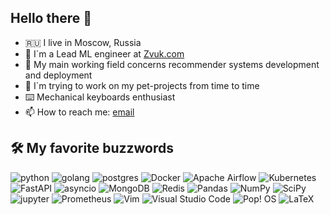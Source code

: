 ## Hello there 👋


- 🇷🇺 I live in Moscow, Russia
- 🏡 I`m a Lead ML engineer at [Zvuk.com](https://zvuk.com/)
- 🔭 My main working field concerns recommender systems development and deployment
- 🚀 I`m trying to work on my pet-projects from time to time
- ⌨️ Mechanical keyboards enthusiast
- 📫 How to reach me: [email](mailto:VitaliyPetrov18@gmail.com)

## 🛠 My favorite buzzwords

![python](https://img.shields.io/badge/python%20-%2314354C.svg?&style=for-the-badge&logo=python&logoColor=white)
![golang](https://img.shields.io/badge/go-%2300ADD8.svg?&style=for-the-badge&logo=go&logoColor=white)
![postgres](https://img.shields.io/badge/postgres-%23316192.svg?&style=for-the-badge&logo=postgresql&logoColor=white)
![Docker](https://img.shields.io/badge/docker-%230db7ed.svg?style=for-the-badge&logo=docker&logoColor=white)
![Apache Airflow](https://img.shields.io/badge/Apache%20Airflow-017CEE?style=for-the-badge&logo=Apache%20Airflow&logoColor=white)
![Kubernetes](https://img.shields.io/badge/kubernetes-%23326ce5.svg?style=for-the-badge&logo=kubernetes&logoColor=white)
![FastAPI](https://img.shields.io/badge/FastAPI-005571?style=for-the-badge&logo=fastapi)
![asyncio](https://img.shields.io/badge/asyncio-%2300BAFF.svg?&style=for-the-badge&logo=python&logoColor=white)
![MongoDB](https://img.shields.io/badge/MongoDB-%234ea94b.svg?style=for-the-badge&logo=mongodb&logoColor=white)
![Redis](https://img.shields.io/badge/redis-%23DD0031.svg?style=for-the-badge&logo=redis&logoColor=white)
![Pandas](https://img.shields.io/badge/pandas-%23150458.svg?style=for-the-badge&logo=pandas&logoColor=white)
![NumPy](https://img.shields.io/badge/numpy-%23013243.svg?style=for-the-badge&logo=numpy&logoColor=white)
![SciPy](https://img.shields.io/badge/SciPy-%230C55A5.svg?style=for-the-badge&logo=scipy&logoColor=%white)
![jupyter](https://img.shields.io/badge/Jupyter%20-%23F37626.svg?&style=for-the-badge&logo=Jupyter&logoColor=white)
![Prometheus](https://img.shields.io/badge/Prometheus-E6522C?style=for-the-badge&logo=Prometheus&logoColor=white)
![Vim](https://img.shields.io/badge/VIM-%2311AB00.svg?style=for-the-badge&logo=vim&logoColor=white)
![Visual Studio Code](https://img.shields.io/badge/Visual%20Studio%20Code-0078d7.svg?style=for-the-badge&logo=visual-studio-code&logoColor=white)
![Pop! OS](https://img.shields.io/badge/Pop!_OS-48B9C7?style=for-the-badge&logo=Pop!_OS&logoColor=white)
![LaTeX](https://img.shields.io/badge/latex-%23008080.svg?style=for-the-badge&logo=latex&logoColor=white)
